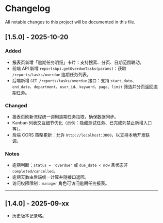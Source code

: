 # Changelog

All notable changes to this project will be documented in this file.

## [1.5.0] - 2025-10-20

### Added
- 报表页新增「逾期任务明细」卡片：支持搜索、分页、日期范围联动。
- 前端 API 新增 `reportsApi.getOverdueTasks(params)`：获取 `/reports/tasks/overdue` 逾期任务列表。
- 后端新增 `GET /reports/tasks/overdue` 接口：支持 `start_date`、`end_date`、`department`、`user_id`、`keyword`、`page`、`limit` 筛选并分页返回逾期任务。

### Changed
- 报表页刷新流程统一调用逾期任务拉取，确保数据同步。
- Kanban 列表交互细节优化（示例：隐藏测试任务、已完成列禁止新增入口等）。
- 后端 CORS 策略更新：允许 `http://localhost:3000`，以支持本地开发联调。

### Notes
- 逾期判断：`status = 'overdue'` 或 `due_date < now` 且状态非 `completed/cancelled`。
- 逾期天数由后端统一计算并随接口返回。
- 访问权限限制：`manager` 角色可访问逾期任务报表。

---

## [1.4.0] - 2025-09-xx
- 历史版本记录略。